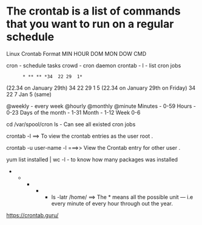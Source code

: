 # The crontab is a list of commands that you want to run on a regular schedule

 Linux Crontab Format
 MIN HOUR DOM MON DOW CMD

cron - schedule tasks
crowd - cron daemon
crontab - l - list cron jobs

          * ** ** *34  22 29  1*

(22.34 on January 29th)
34  22 29  1  5  (22.34 on January 29th on Friday)
34 22 7   Jan  5 (same)

@weekly - every week
@hourly
@monthly
@minute
Minutes - 0-59
Hours - 0-23
Days of the month - 1-31
Month - 1-12
Week 0-6

cd /var/spool/cron  ls - Can see all existed cron jobs

crontab -l ==> To view the crontab entries as the user root .

crontab -u user-name -l ===>> View the Crontab entry for other user .

yum list installed | wc -l - to know how many packages was installed

* * * * *  ls -latr /home/   ==> The * means all the possible unit — i.e every minute of every hour through out the year.

https://crontab.guru/

